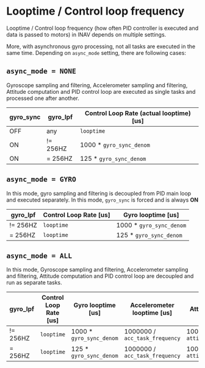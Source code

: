 # Looptime / Control loop frequency

Looptime / Control loop frequency (how often PID controller is executed and data is passed to motors) in INAV depends on multiple settings.

More, with asynchronous gyro processing, not all tasks are executed in the same time. Depending on `async_mode` setting, there are following cases:

## `async_mode = NONE`

Gyroscope sampling and filtering, Accelerometer sampling and filtering, Attitude computation and PID control loop are executed as single tasks and processed one after another.

| **gyro_sync**     | **gyro_lpf**      | **Control Loop Rate** (actual looptime) [us] |
| ----              | ----              | -----                     |   
| OFF               | any               | `looptime`                |   
| ON                | != 256HZ          | 1000 * `gyro_sync_denom`  |
| ON                | = 256HZ           | 125 * `gyro_sync_denom`   |

## `async_mode = GYRO`

In this mode, gyro sampling and filtering is decoupled from PID main loop and executed separately. In this mode, `gyro_sync` is forced and is always **ON**

| **gyro_lpf**      | **Control Loop Rate** [us] | Gyro looptime [us] |
| ----              | -----                                        | ---- |   
| != 256HZ          | `looptime`                                   | 1000 * `gyro_sync_denom`  |
| = 256HZ           | `looptime`                                   | 125 * `gyro_sync_denom`   |

## `async_mode = ALL`

In this mode, Gyroscope sampling and filtering, Accelerometer sampling and filtering, Attitude computation and PID control loop are decoupled and run as separate tasks.

| **gyro_lpf**      | **Control Loop Rate** [us] | Gyro looptime [us] | Accelerometer looptime [us] | Attitude looptime [us] |
| ----              | -----                                        | ---- |  ---- |  ---- |
| != 256HZ          | `looptime`                                   | 1000 * `gyro_sync_denom`  | 1000000 / `acc_task_frequency` | 1000000 / `attitude_task_frequency` |
| = 256HZ           | `looptime`                                   | 125 * `gyro_sync_denom`   | 1000000 / `acc_task_frequency` | 1000000 / `attitude_task_frequency` |
